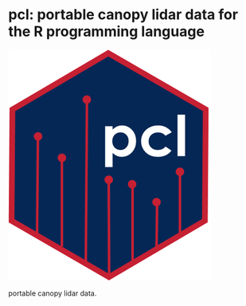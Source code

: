 # pcl: portable canopy lidar data for the R programming language

![](./vignettes/pcl_hex_sticker.png)

portable canopy lidar data.

